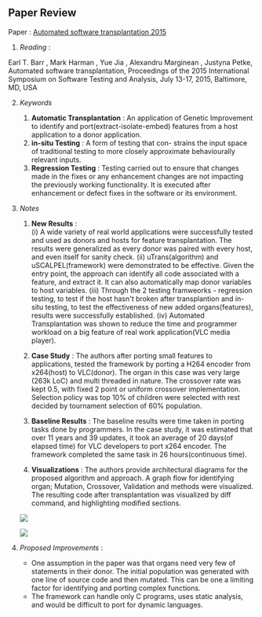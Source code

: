 ## Paper Review
Paper : [Automated software transplantation 2015](https://dl.acm.org/citation.cfm?id=2771796&CFID=682409981&CFTOKEN=89856133)

1. *Reading* : 

Earl T. Barr , Mark Harman , Yue Jia , Alexandru Marginean , Justyna Petke, Automated software transplantation, Proceedings of the 2015 International Symposium on Software Testing and Analysis, July 13-17, 2015, Baltimore, MD, USA 

2. *Keywords*  

   1. **Automatic Transplantation** : An application of Genetic Improvement to identify and port(extract-isolate-embed) features from a host application to a donor application.
   2. **in-situ Testing** : A form of testing that con-
   strains the input space of traditional testing to more closely
   approximate behaviourally relevant inputs.
   3. **Regression Testing** :  Testing carried out to ensure that changes made in the fixes or any enhancement changes are not impacting the previously working functionality. It is executed after enhancement or defect fixes in the software or its environment.

3. *Notes*  

   1. **New Results** :  
        (i) A wide variety of real world applications were successfully tested and used as donors and hosts for feature transplantation. The results were generalized as every donor was paired with every host, and even itself for sanity check.
        (ii) uTrans(algorithm) and uSCALPEL(framework) were demonstrated to be effective. Given the entry point, the approach can identify all code associated with a feature, and extract it. It can also automatically map donor variables to host variables.
        (iii) Through the 2 testing framweorks - regression testing, to test if the host hasn't broken after transplantion and in-situ testing, to test the effectiveness of new added organs(features), results were successfully established.
        (iv) Automated Transplantation was shown to reduce the time and programmer workload on a big feature of real work application(VLC media player).


   2. **Case Study** : The authors after porting small features to applications, tested the framework by porting a H264 encoder from x264(host) to VLC(donor). The organ in this case was very large (263k LoC) and multi threaded in nature. The crossover rate was kept 0.5, with fixed 2 point or uniform crossover implementation. Selection policy was top 10% of children were selected with rest decided by tournament selection of 60% population. 

   3. **Baseline Results** : The baseline results were time taken in porting tasks done by programmers. In the case study, it was estimated that over 11 years and 39 updates, it took an average of 20 days(of elapsed time) for VLC developers to port x264 encoder. The framework completed the same task in 26 hours(continuous time).

   4. **Visualizations** : The authors provide architectural diagrams for the proposed algorithm and approach. A graph flow for identifying organ; Mutation, Crossover, Validation and methods were visualized. The resulting code after transplantation was visualized by diff command, and highlighting modified sections.

   ![](https://github.com/meghau/fss16kms/tree/master/read/8/fig2.png)
   
   ![](https://github.com/meghau/fss16kms/tree/master/read/8/fig3.png)
   
4. *Proposed Improvements* :
    - One assumption in the paper was that organs need very few of statements in their donor. The initial population was generated with one line of source code and then mutated. This can be one a limiting factor for identifying and porting complex functions.
    - The framework can handle only C programs, uses static analysis, and would be difficult to port for dynamic languages.
